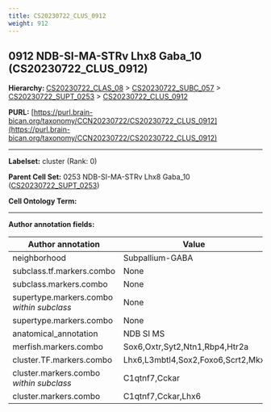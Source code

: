 ```yaml
---
title: CS20230722_CLUS_0912
weight: 912
---
```

## 0912 NDB-SI-MA-STRv Lhx8 Gaba_10 (CS20230722_CLUS_0912)
<b>Hierarchy: </b>
[CS20230722_CLAS_08](../CS20230722_CLAS_08) >
[CS20230722_SUBC_057](../CS20230722_SUBC_057) >
[CS20230722_SUPT_0253](../CS20230722_SUPT_0253) >
[CS20230722_CLUS_0912](../CS20230722_CLUS_0912)

**PURL:** [https://purl.brain-bican.org/taxonomy/CCN20230722/CS20230722_CLUS_0912](https://purl.brain-bican.org/taxonomy/CCN20230722/CS20230722_CLUS_0912)

---


**Labelset:** cluster (Rank: 0)

**Parent Cell Set:** 0253 NDB-SI-MA-STRv Lhx8 Gaba_10 ([CS20230722_SUPT_0253](../CS20230722_SUPT_0253))



**Cell Ontology Term:** 

[MARKER GENES.]: #


---

[TRANSFERRED ANNOTATIONS.]: #


[AUTHOR ANNOTATION FIELDS.]: #


**Author annotation fields:**

| Author annotation | Value |
|-------------------|-------|
|neighborhood|Subpallium-GABA|
|subclass.tf.markers.combo|None|
|subclass.markers.combo|None|
|supertype.markers.combo _within subclass_|None|
|supertype.markers.combo|None|
|anatomical_annotation|NDB SI MS|
|merfish.markers.combo|Sox6,Oxtr,Syt2,Ntn1,Rbp4,Htr2a|
|cluster.TF.markers.combo|Lhx6,L3mbtl4,Sox2,Foxo6,Scrt2,Mkx|
|cluster.markers.combo _within subclass_|C1qtnf7,Cckar|
|cluster.markers.combo|C1qtnf7,Cckar,Lhx6|
